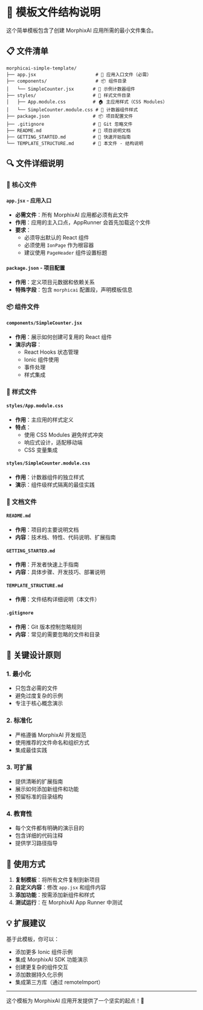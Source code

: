 # 📁 模板文件结构说明

这个简单模板包含了创建 MorphixAI 应用所需的最小文件集合。

## 📋 文件清单

```
morphicai-simple-template/
├── app.jsx                      # 🎯 应用入口文件（必需）
├── components/                  # 📦 组件目录
│   └── SimpleCounter.jsx       # 📱 示例计数器组件
├── styles/                     # 🎨 样式文件目录
│   ├── App.module.css          # 🏠 主应用样式（CSS Modules）
│   └── SimpleCounter.module.css # 🔢 计数器组件样式
├── package.json                # 📦 项目配置文件
├── .gitignore                  # 🚫 Git 忽略文件
├── README.md                   # 📖 项目说明文档
├── GETTING_STARTED.md          # 🚀 快速开始指南
└── TEMPLATE_STRUCTURE.md       # 📁 本文件 - 结构说明
```

## 🔍 文件详细说明

### 🎯 核心文件

#### `app.jsx` - 应用入口
- **必需文件**：所有 MorphixAI 应用都必须有此文件
- **作用**：应用的主入口点，AppRunner 会首先加载这个文件
- **要求**：
  - 必须导出默认的 React 组件
  - 必须使用 `IonPage` 作为根容器
  - 建议使用 `PageHeader` 组件设置标题

#### `package.json` - 项目配置
- **作用**：定义项目元数据和依赖关系
- **特殊字段**：包含 `morphicai` 配置段，声明模板信息

### 📦 组件文件

#### `components/SimpleCounter.jsx`
- **作用**：展示如何创建可复用的 React 组件
- **演示内容**：
  - React Hooks 状态管理
  - Ionic 组件使用
  - 事件处理
  - 样式集成

### 🎨 样式文件

#### `styles/App.module.css`
- **作用**：主应用的样式定义
- **特点**：
  - 使用 CSS Modules 避免样式冲突
  - 响应式设计，适配移动端
  - CSS 变量集成

#### `styles/SimpleCounter.module.css`
- **作用**：计数器组件的独立样式
- **演示**：组件级样式隔离的最佳实践

### 📖 文档文件

#### `README.md`
- **作用**：项目的主要说明文档
- **内容**：技术栈、特性、代码说明、扩展指南

#### `GETTING_STARTED.md`
- **作用**：开发者快速上手指南
- **内容**：具体步骤、开发技巧、部署说明

#### `TEMPLATE_STRUCTURE.md`
- **作用**：文件结构详细说明（本文件）

#### `.gitignore`
- **作用**：Git 版本控制忽略规则
- **内容**：常见的需要忽略的文件和目录

## 🎯 关键设计原则

### 1. 最小化
- 只包含必需的文件
- 避免过度复杂的示例
- 专注于核心概念演示

### 2. 标准化
- 严格遵循 MorphixAI 开发规范
- 使用推荐的文件命名和组织方式
- 集成最佳实践

### 3. 可扩展
- 提供清晰的扩展指南
- 展示如何添加新组件和功能
- 预留标准的目录结构

### 4. 教育性
- 每个文件都有明确的演示目的
- 包含详细的代码注释
- 提供学习路径指导

## 🚀 使用方式

1. **复制模板**：将所有文件复制到新项目
2. **自定义内容**：修改 `app.jsx` 和组件内容
3. **添加功能**：按需添加新组件和样式
4. **测试运行**：在 MorphixAI App Runner 中测试

## 💡 扩展建议

基于此模板，你可以：

- 添加更多 Ionic 组件示例
- 集成 MorphixAI SDK 功能演示
- 创建更复杂的组件交互
- 添加数据持久化示例
- 集成第三方库（通过 remoteImport）

---

这个模板为 MorphixAI 应用开发提供了一个坚实的起点！🎉
